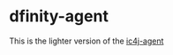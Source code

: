 # dfinity-agent
This is the lighter version of the [ic4j-agent](https://github.com/ic4j/ic4j-candid)